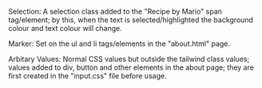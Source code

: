 
Selection:  A selection class added to the "Recipe by Mario" span tag/element; by this, when the text is selected/highlighted the background colour and text colour will change.


Marker: Set on the ul and li tags/elements in the "about.html" page.

Arbitary Values:    Normal CSS values but outside the tailwind class values; values added to div, button and other elements in the about page; they are first created in the "input.css" file before usage.